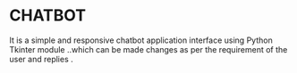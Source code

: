 # CHATBOT

It is a simple and responsive chatbot application interface using Python Tkinter module ..which can be made changes as per the requirement of the user and replies .
